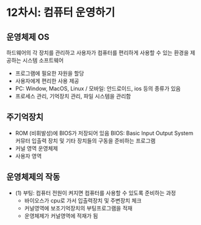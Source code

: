 # 12차시: 컴퓨터 운영하기 

## 운영체제 OS
하드웨어의 각 장치를 관리하고 사용자가 컴퓨터를 편리하게 사용할 수 있는 환경을 제공하는 시스템 소프트웨어 
* 프로그램에 필요한 자원을 할당
* 사용자에게 편리한 사용 제공
* PC: Window, MacOS, Linux / 모바일: 안드로이드, ios 등의 종류가 있음
* 프로세스 관리, 기억장치 관리, 파일 시스템을 관리함

## 주기억장치 
* ROM (비휘발성)에 BIOS가 저장되어 있음
BIOS: Basic Input Output System 
커뮤터 입출력 장치 및 기타 장치들의 구동을 준비하는 프로그램
* 커널 영역
운영체제
* 사용자 영역 

## 운영체제의 작동
- (1) 부팅: 컴퓨터 전원이 켜지면 컴퓨터를 사용할 수 있도록 준비하는 과정
  - 바이오스가 cpu로 가서 입출력장치 및 주변장치 체크
  - 커널영역에 보조기억장치의 부팅프로그램을 적재
  - 운영체제가 커널영역에 적재가 됨
  
